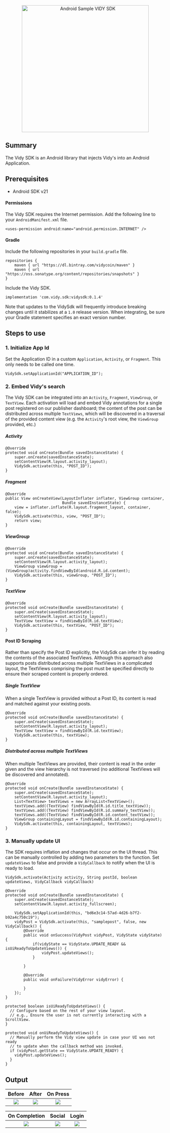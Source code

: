 <div align="center">
<img
  src="https://i.imgur.com/oUoXCAW.png"
  title="Android Sample VIDY SDK"
  width="400px">
</div>

## Summary

The Vidy SDK is an Android library that injects Vidy's into an Android Application.

## Prerequisites
* Android SDK v21

#### Permissions
The Vidy SDK requires the Internet permission. Add the following line to your `AndroidManifest.xml` file.
```
<uses-permission android:name="android.permission.INTERNET" />
```
#### Gradle
Include the following repositories in your `build.gradle` file.
```
repositories {
    maven { url "https://dl.bintray.com/vidycoin/maven" }
    maven { url "https://oss.sonatype.org/content/repositories/snapshots" }
}
```
Include the Vidy SDK.
```
implementation 'com.vidy.sdk:vidysdk:0.1.4'
```

Note that updates to the VidySdk will frequently introduce breaking changes until it stabilizes at a `1.0` release version.  When integrating, be sure your Gradle statement specifies an exact version number.

## Steps to use

### 1. Initialize App Id
Set the Application ID in a custom `Application`, `Activity`, or `Fragment`. This only needs to be called one time.
```
VidySdk.setApplicationId("APPLICATION_ID");
```

### 2. Embed Vidy's search
The Vidy SDK can be integrated into an `Activity`, `Fragment`, `ViewGroup`, or `TextView`.  Each activation will load and embed Vidy annotations for a single post registered on our publisher dashboard; the content of the post can be distributed across multiple `TextViews`, which will be discovered in a traversal of the provided content view (e.g. the `Activity`'s root view, the `ViewGroup` provided, etc.)

##### Activity
```
@Override
protected void onCreate(Bundle savedInstanceState) {
    super.onCreate(savedInstanceState);
    setContentView(R.layout.activity_layout);
    VidySdk.activate(this, "POST_ID");
}
```

##### Fragment
```
@Override
public View onCreateView(LayoutInflater inflater, ViewGroup container,
                         Bundle savedInstanceState) {
    view = inflater.inflate(R.layout.fragment_layout, container, false);
    VidySdk.activate(this, view, "POST_ID");
    return view;
}
```

##### ViewGroup
```
@Override
protected void onCreate(Bundle savedInstanceState) {
    super.onCreate(savedInstanceState);
    setContentView(R.layout.activity_layout);
    ViewGroup viewGroup = (ViewGroup)activity.findViewById(android.R.id.content);
    VidySdk.activate(this, viewGroup, "POST_ID");
}
```

##### TextView
```
@Override
protected void onCreate(Bundle savedInstanceState) {
    super.onCreate(savedInstanceState);
    setContentView(R.layout.activity_layout);
    TextView textView = findViewById(R.id.textView);
    VidySdk.activate(this, textView, "POST_ID");
}
```

#### Post ID Scraping
Rather than specify the Post ID explicitly, the VidySdk can infer it by reading the contents of the associated TextViews.  Although this approach also supports posts distributed across multiple TextViews in a complicated layout, the TextViews comprising the post must be specified directly to ensure their scraped content is properly ordered.

##### Single TextView
When a single TextView is provided without a Post ID, its content is read and matched against your existing posts.
```
@Override
protected void onCreate(Bundle savedInstanceState) {
    super.onCreate(savedInstanceState);
    setContentView(R.layout.activity_layout);
    TextView textView = findViewById(R.id.textView);
    VidySdk.activate(this, textView);
}
```

##### Distributed across multiple TextViews
When multiple TextViews are provided, their content is read in the order given and the view hierarchy is not traversed (no additional TextViews will be discovered and annotated).
```
@Override
protected void onCreate(Bundle savedInstanceState) {
    super.onCreate(savedInstanceState);
    setContentView(R.layout.activity_layout);
    List<TextView> textViews = new ArrayList<TextView>();
    textViews.add((TextView) findViewById(R.id.title_textView));
    textViews.add((TextView) findViewById(R.id.summary_textView));
    textViews.add((TextView) findViewById(R.id.content_textView));
    ViewGroup containingLayout = findViewById(R.id.containingLayout);
    VidySdk.activate(this, containingLayout, textViews);
}
```


### 3. Manually update UI
The SDK requires inflation and changes that occur on the UI thread. This can be manually controlled by adding two parameters to the function. Set `updateViews` to false and provide a `VidyCallback` to notify when the UI is ready to load.
```
VidySdk.activate(Activity activity, String postId, boolean updateViews, VidyCallback vidyCallback)
```
```
@Override
protected void onCreate(Bundle savedInstanceState) {
	super.onCreate(savedInstanceState);
	setContentView(R.layout.activity_fullscreen);

	VidySdk.setApplicationId(this, "bd6e3c14-57ad-4d26-b7f2-b92a4c750c19");
	vidyPost = VidySdk.activate(this, "samplepost", false, new VidyCallback() {
		@Override
		public void onSuccess(VidyPost vidyPost, VidyState vidyState) {
			if(vidyState == VidyState.UPDATE_READY && isUiReadyToUpdateViews()) {
				vidyPost.updateViews();
			}

		}

		@Override
		public void onFailure(VidyError vidyError) {

		}
	});
}

protected boolean isUiReadyToUpdateViews() {
  // Configure based on the rest of your view layout.
  // e.g., Ensure the user is not currently interacting with a ScrollView.
}
```
```
protected void onUiReadyToUpdateViews() {
  // Manually perform the Vidy view update in case your UI was not ready
  // to update when the callback method was invoked.
  if (vidyPost.getState == VidyState.UPDATE_READY) {
    vidyPost.updateViews();
  }
}
```
## Output

| Before | After | On Press |
:-------------------------:|:-------------------------:|:-------------------------:
![](doc/before.png)|![](doc/after.png)|![](doc/vidy.png)


| On Completion | Social | Login |
:-------------------------:|:-------------------------:|:-------------------------:
![](doc/embed.png)|![](doc/social.png)|![](doc/login.png)
